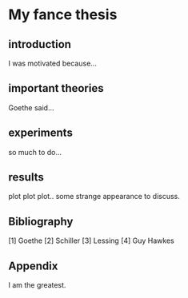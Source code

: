 # My fance thesis

## introduction
I was motivated because...


## important theories
Goethe said...

## experiments
so much to do...


## results
plot plot plot..
some strange appearance to discuss.

## Bibliography
[1] Goethe
[2] Schiller
[3] Lessing
[4] Guy Hawkes

## Appendix
I am the greatest.
